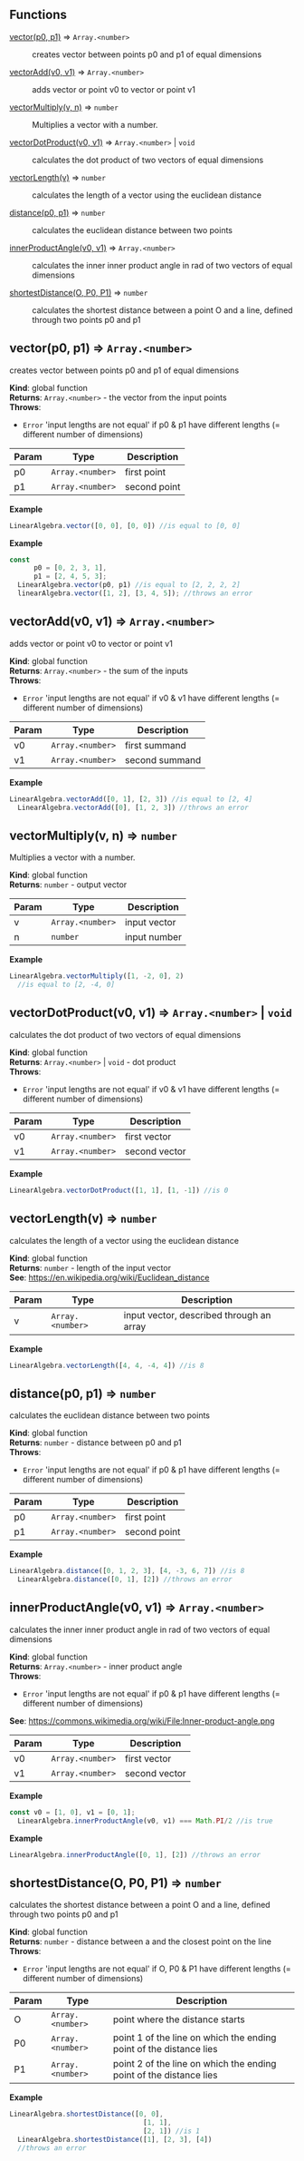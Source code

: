 ## Functions

<dl>
<dt><a href="#vector">vector(p0, p1)</a> ⇒ <code>Array.&lt;number&gt;</code></dt>
<dd><p>creates vector between points p0 and p1 of equal dimensions</p>
</dd>
<dt><a href="#vectorAdd">vectorAdd(v0, v1)</a> ⇒ <code>Array.&lt;number&gt;</code></dt>
<dd><p>adds vector or point v0 to vector or point v1</p>
</dd>
<dt><a href="#vectorMultiply">vectorMultiply(v, n)</a> ⇒ <code>number</code></dt>
<dd><p>Multiplies a vector with a number.</p>
</dd>
<dt><a href="#vectorDotProduct">vectorDotProduct(v0, v1)</a> ⇒ <code>Array.&lt;number&gt;</code> | <code>void</code></dt>
<dd><p>calculates the dot product of two vectors of equal dimensions</p>
</dd>
<dt><a href="#vectorLength">vectorLength(v)</a> ⇒ <code>number</code></dt>
<dd><p>calculates the length of a vector using the euclidean distance</p>
</dd>
<dt><a href="#distance">distance(p0, p1)</a> ⇒ <code>number</code></dt>
<dd><p>calculates the euclidean distance between two points</p>
</dd>
<dt><a href="#innerProductAngle">innerProductAngle(v0, v1)</a> ⇒ <code>Array.&lt;number&gt;</code></dt>
<dd><p>calculates the inner inner product angle in rad  of two vectors of
equal dimensions</p>
</dd>
<dt><a href="#shortestDistance">shortestDistance(O, P0, P1)</a> ⇒ <code>number</code></dt>
<dd><p>calculates the shortest distance between a point O
and a line, defined through two points p0 and p1</p>
</dd>
</dl>

<a name="vector"></a>

## vector(p0, p1) ⇒ <code>Array.&lt;number&gt;</code>
creates vector between points p0 and p1 of equal dimensions

**Kind**: global function  
**Returns**: <code>Array.&lt;number&gt;</code> - the vector from the input points  
**Throws**:

- <code>Error</code> 'input lengths are not equal' if p0 & p1 have
  different lengths (= different number of dimensions)


| Param | Type | Description |
| --- | --- | --- |
| p0 | <code>Array.&lt;number&gt;</code> | first point |
| p1 | <code>Array.&lt;number&gt;</code> | second point |

**Example**  
```js
LinearAlgebra.vector([0, 0], [0, 0]) //is equal to [0, 0]
```
**Example**  
```js
const
      p0 = [0, 2, 3, 1],
      p1 = [2, 4, 5, 3];
  LinearAlgebra.vector(p0, p1) //is equal to [2, 2, 2, 2]
  linearAlgebra.vector([1, 2], [3, 4, 5]); //throws an error
```
<a name="vectorAdd"></a>

## vectorAdd(v0, v1) ⇒ <code>Array.&lt;number&gt;</code>
adds vector or point v0 to vector or point v1

**Kind**: global function  
**Returns**: <code>Array.&lt;number&gt;</code> - the sum of the inputs  
**Throws**:

- <code>Error</code> 'input lengths are not equal' if v0 & v1 have
  different lengths (= different number of dimensions)


| Param | Type | Description |
| --- | --- | --- |
| v0 | <code>Array.&lt;number&gt;</code> | first summand |
| v1 | <code>Array.&lt;number&gt;</code> | second summand |

**Example**  
```js
LinearAlgebra.vectorAdd([0, 1], [2, 3]) //is equal to [2, 4]
  LinearAlgebra.vectorAdd([0], [1, 2, 3]) //throws an error
```
<a name="vectorMultiply"></a>

## vectorMultiply(v, n) ⇒ <code>number</code>
Multiplies a vector with a number.

**Kind**: global function  
**Returns**: <code>number</code> - output vector  

| Param | Type | Description |
| --- | --- | --- |
| v | <code>Array.&lt;number&gt;</code> | input vector |
| n | <code>number</code> | input number |

**Example**  
```js
LinearAlgebra.vectorMultiply([1, -2, 0], 2)
  //is equal to [2, -4, 0]
```
<a name="vectorDotProduct"></a>

## vectorDotProduct(v0, v1) ⇒ <code>Array.&lt;number&gt;</code> \| <code>void</code>
calculates the dot product of two vectors of equal dimensions

**Kind**: global function  
**Returns**: <code>Array.&lt;number&gt;</code> \| <code>void</code> - dot product  
**Throws**:

- <code>Error</code> 'input lengths are not equal' if v0 & v1 have
  different lengths (= different number of dimensions)


| Param | Type | Description |
| --- | --- | --- |
| v0 | <code>Array.&lt;number&gt;</code> | first vector |
| v1 | <code>Array.&lt;number&gt;</code> | second vector |

**Example**  
```js
LinearAlgebra.vectorDotProduct([1, 1], [1, -1]) //is 0
```
<a name="vectorLength"></a>

## vectorLength(v) ⇒ <code>number</code>
calculates the length of a vector using the euclidean distance

**Kind**: global function  
**Returns**: <code>number</code> - length of the input vector  
**See**: https://en.wikipedia.org/wiki/Euclidean_distance  

| Param | Type | Description |
| --- | --- | --- |
| v | <code>Array.&lt;number&gt;</code> | input vector, described through an array |

**Example**  
```js
LinearAlgebra.vectorLength([4, 4, -4, 4]) //is 8
```
<a name="distance"></a>

## distance(p0, p1) ⇒ <code>number</code>
calculates the euclidean distance between two points

**Kind**: global function  
**Returns**: <code>number</code> - distance between p0 and p1  
**Throws**:

- <code>Error</code> 'input lengths are not equal' if p0 & p1 have
  different lengths (= different number of dimensions)


| Param | Type | Description |
| --- | --- | --- |
| p0 | <code>Array.&lt;number&gt;</code> | first point |
| p1 | <code>Array.&lt;number&gt;</code> | second point |

**Example**  
```js
LinearAlgebra.distance([0, 1, 2, 3], [4, -3, 6, 7]) //is 8
  LinearAlgebra.distance([0, 1], [2]) //throws an error
```
<a name="innerProductAngle"></a>

## innerProductAngle(v0, v1) ⇒ <code>Array.&lt;number&gt;</code>
calculates the inner inner product angle in rad  of two vectors of
equal dimensions

**Kind**: global function  
**Returns**: <code>Array.&lt;number&gt;</code> - inner product angle  
**Throws**:

- <code>Error</code> 'input lengths are not equal' if p0 & p1 have
  different lengths (= different number of dimensions)

**See**: https://commons.wikimedia.org/wiki/File:Inner-product-angle.png  

| Param | Type | Description |
| --- | --- | --- |
| v0 | <code>Array.&lt;number&gt;</code> | first vector |
| v1 | <code>Array.&lt;number&gt;</code> | second vector |

**Example**  
```js
const v0 = [1, 0], v1 = [0, 1];
  LinearAlgebra.innerProductAngle(v0, v1) === Math.PI/2 //is true
```
**Example**  
```js
LinearAlgebra.innerProductAngle([0, 1], [2]) //throws an error
```
<a name="shortestDistance"></a>

## shortestDistance(O, P0, P1) ⇒ <code>number</code>
calculates the shortest distance between a point O
and a line, defined through two points p0 and p1

**Kind**: global function  
**Returns**: <code>number</code> - distance between a and the closest point on
         the line  
**Throws**:

- <code>Error</code> 'input lengths are not equal' if O, P0 & P1 have
  different lengths (= different number of dimensions)


| Param | Type | Description |
| --- | --- | --- |
| O | <code>Array.&lt;number&gt;</code> | point where the distance starts |
| P0 | <code>Array.&lt;number&gt;</code> | point 1 of the line on which the ending          point of the distance lies |
| P1 | <code>Array.&lt;number&gt;</code> | point 2 of the line on which the ending          point of the distance lies |

**Example**  
```js
LinearAlgebra.shortestDistance([0, 0],
                                 [1, 1],
                                 [2, 1]) //is 1
  LinearAlgebra.shortestDistance([1], [2, 3], [4])
  //throws an error
```
